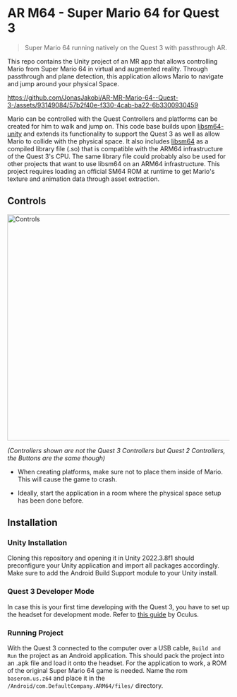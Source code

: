 # AR M64 - Super Mario 64 for Quest 3
>Super Mario 64 running natively on the Quest 3 with passthrough AR.

This repo contains the Unity project of an MR app that allows controlling Mario from Super Mario 64 in virtual and augmented reality. Through passthrough and plane detection, this application allows Mario to navigate and jump around your physical Space. 

https://github.com/JonasJakobi/AR-MR-Mario-64--Quest-3-/assets/93149084/57b2f40e-f330-4cab-ba22-6b3300930459


Mario can be controlled with the Quest Controllers and platforms can be created for him to walk and jump on. 
This code base builds upon [libsm64-unity](https://github.com/libsm64/libsm64-unity) and extends its functionality to support the Quest 3 as well as allow Mario to collide with the physical space. 
It also includes [libsm64](https://github.com/libsm64/libsm64) as a compiled library file (.so)  that is compatible with the ARM64 infrastructure of the Quest 3's CPU. The same library file could probably also be used for other projects that want to use libsm64 on an ARM64 infrastructure.
This project requires loading an official SM64 ROM at runtime to get Mario's texture and animation data through asset extraction.





## Controls
<img src="https://github.com/JonasJakobi/SM64-Quest-3/assets/93149084/21d8e5b7-c1d9-47ac-9310-c2af386a357d" alt="Controls" width="512">

_(Controllers shown are not the Quest 3 Controllers but Quest 2 Controllers, the Buttons are the same though)_

- When creating platforms, make sure not to place them inside of Mario. This will cause the game to crash. 

- Ideally, start the application in a room where the physical space setup has been done before. 

## Installation

### Unity Installation
Cloning this repository and opening it in Unity 2022.3.8f1 should preconfigure your Unity application and import all packages accordingly. Make sure to add the Android Build Support module to your Unity install.

### Quest 3 Developer Mode
In case this is your first time developing with the Quest 3, you have to set up the headset for development mode.  Refer to [this guide](https://developer.oculus.com/documentation/native/android/mobile-device-setup/) by Oculus.
### Running Project
With the Quest 3 connected to the computer over a USB cable, `Build and Run` the project as an Android application. This should pack the project into an .apk file and load it onto the headset. 
For the application to work, a ROM of the original Super Mario 64 game is needed. Name the rom `baserom.us.z64` and place it in the `/Android/com.DefaultCompany.ARM64/files/` directory.
